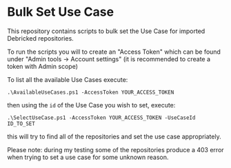 Bulk Set Use Case
=================

This repository contains scripts to bulk set the Use Case for imported Debricked repositories.

To run the scripts you will to create an "Access Token" which can be found under "Admin tools -> Account settings" (it is recommended to create a token with Admin scope) 

To list all the available Use Cases execute:

```
.\AvailableUseCases.ps1 -AccessToken YOUR_ACCESS_TOKEN
```

then using the `id` of the Use Case you wish to set, execute:

```
.\SelectUseCase.ps1 -AccessToken YOUR_ACCESS_TOKEN -UseCaseId ID_TO_SET
```

this will try to find all of the repositories and set the use case appropriately.

Please note: during my testing some of the repositories produce a 403 error when trying to set a use case for some unknown reason.